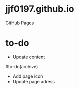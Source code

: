 # jjf0197.github.io
GitHub Pages

# to-do
* Update content

#to-do(archive)
* Add page icon
* Update page adress
